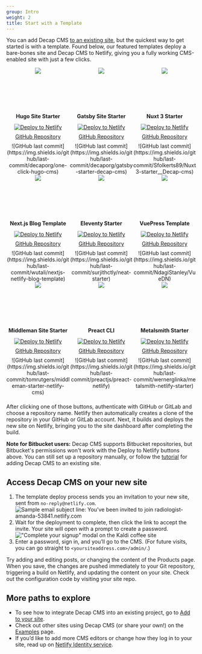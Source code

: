 ```yaml
---
group: Intro
weight: 2
title: Start with a Template
---
```

You can add Decap CMS [to an existing site](/docs/add-to-your-site/), but the quickest way to get started is with a template.  Found below, our featured templates deploy a bare-bones site and Decap CMS to Netlify, giving you a fully working CMS-enabled site with just a few clicks.

<div style="display: grid; grid-template-columns: repeat(3, minmax(0, 1fr)); text-align: center; margin-bottom: 1.5em;">
  <div style="flex-basis: 33%">
    <div style="padding: 0 15%; height: 100px; display: flex; justify-content: center;">
      <img src="/img/hugo.svg"/>
    </div>
    <h4 style="margin: 1.25rem 0 0.75rem;">Hugo Site Starter</h4>
    <div style="display: flex; flex-direction: column; gap: 8px;">
      <a href="https://app.netlify.com/start/deploy?repository=https://github.com/decaporg/one-click-hugo-cms&amp;stack=cms"><img src="https://www.netlify.com/img/deploy/button.svg" alt="Deploy to Netlify" /></a>
      <a href="https://github.com/decaporg/one-click-hugo-cms">GitHub Repository</a>
      ![GitHub last commit](https://img.shields.io/github/last-commit/decaporg/one-click-hugo-cms)
    </div>
  </div>
  <div style="flex-basis: 33%">
    <div style="padding: 0 30%; height: 100px; display: flex; justify-content: center;">
      <img src="/img/gatsby.svg"/>
    </div>
    <h4 style="margin: 1.25rem 0 0.75rem;">Gatsby Site Starter</h4>
    <div style="display: flex; flex-direction: column; gap: 8px;">
      <a href="https://app.netlify.com/start/deploy?repository=https://github.com/decaporg/gatsby-starter-decap-cms&amp;stack=cms"><img src="https://www.netlify.com/img/deploy/button.svg" alt="Deploy to Netlify" /></a>
      <a href="https://github.com/decaporg/gatsby-starter-decap-cms">GitHub Repository</a>
      ![GitHub last commit](https://img.shields.io/github/last-commit/decaporg/gatsby-starter-decap-cms)
    </div>
  </div>
  <div style="flex-basis: 33%">
    <div style="padding: 0 30%; height: 100px; display: flex; justify-content: center;">
      <img src="/img/nuxt.svg"/>
    </div>
    <h4 style="margin: 1.25rem 0 0.75rem;">Nuxt 3 Starter</h4>
    <div style="display: flex; flex-direction: column; gap: 8px;">
      <a href="https://app.netlify.com/start/deploy?repository=https://github.com/Sfolkerts89/Nuxt3-starter__Decap-cms&amp;stack=cms"><img src="https://www.netlify.com/img/deploy/button.svg" alt="Deploy to Netlify" /></a>
      <a href="https://github.com/Sfolkerts89/Nuxt3-starter__Decap-cms">GitHub Repository</a>
      ![GitHub last commit](https://img.shields.io/github/last-commit/Sfolkerts89/Nuxt3-starter__Decap-cms)
    </div>
  </div>
  <div style="flex-basis: 33%">
    <div style="padding: 0 30%; height: 100px; display: flex; justify-content: center;">
      <img src="/img/nextjs.svg"/>
    </div>
    <h4 style="margin: 1.25rem 0 0.75rem;">Next.js Blog Template</h4>
    <div style="display: flex; flex-direction: column; gap: 8px;">
      <a href="https://app.netlify.com/start/deploy?repository=https://github.com/wutali/nextjs-netlify-blog-template&amp;stack=cms"><img src="https://www.netlify.com/img/deploy/button.svg" alt="Deploy to Netlify" /></a>
      <a href="https://github.com/wutali/nextjs-netlify-blog-template">GitHub Repository</a>
      ![GitHub last commit](https://img.shields.io/github/last-commit/wutali/nextjs-netlify-blog-template)
    </div>
  </div>
  <div style="flex-basis: 33%">
    <div style="padding: 0 30%; height: 100px; display: flex; justify-content: center;">
      <img src="/img/11ty-logo.svg"/>
    </div>
    <h4 style="margin: 1.25rem 0 0.75rem;">Eleventy Starter</h4>
    <div style="display: flex; flex-direction: column; gap: 8px;">
      <a href="https://app.netlify.com/start/deploy?repository=https://github.com/surjithctly/neat-starter&amp;stack=cms"><img src="https://www.netlify.com/img/deploy/button.svg" alt="Deploy to Netlify" /></a>
      <a href="https://github.com/surjithctly/neat-starter">GitHub Repository</a>
      ![GitHub last commit](https://img.shields.io/github/last-commit/surjithctly/neat-starter)
    </div>
  </div>
  <div style="flex-basis: 33%">
    <div style="padding: 0 30%; height: 100px; display: flex; justify-content: center;">
      <img src="/img/vuepress.png"/>
    </div>
    <h4 style="margin: 1.25rem 0 0.75rem;">VuePress Template</h4>
    <div style="display: flex; flex-direction: column; gap: 8px;">
      <a href="https://app.netlify.com/start/deploy?repository=https://github.com/NdagiStanley/VueDN"><img src="https://www.netlify.com/img/deploy/button.svg" alt="Deploy to Netlify" /></a>
      <a href="https://github.com/NdagiStanley/VueDN">GitHub Repository</a>
      ![GitHub last commit](https://img.shields.io/github/last-commit/NdagiStanley/VueDN)
    </div>
  </div>
  <div style="flex-basis: 33%">
    <div style="padding: 0 30%; height: 100px; display: flex; justify-content: center;">
      <img src="/img/middleman.svg"/>
    </div>
    <h4 style="margin: 1.25rem 0 0.75rem;">Middleman Site Starter</h4>
    <div style="display: flex; flex-direction: column; gap: 8px;">
      <a href="https://app.netlify.com/start/deploy?repository=https://github.com/tomrutgers/middleman-starter-netlify-cms&amp;stack=cms"><img src="https://www.netlify.com/img/deploy/button.svg" alt="Deploy to Netlify" /></a>
      <a href="https://github.com/tomrutgers/middleman-starter-netlify-cms">GitHub Repository</a>
      ![GitHub last commit](https://img.shields.io/github/last-commit/tomrutgers/middleman-starter-netlify-cms)
    </div>
  </div>
  <div style="flex-basis: 33%">
    <div style="padding: 0 30%; height: 100px; display: flex; justify-content: center;">
      <img src="/img/preact.svg"/>
    </div>
    <h4 style="margin: 1.25rem 0 0.75rem;">Preact CLI</h4>
    <div style="display: flex; flex-direction: column; gap: 8px;">
      <a href="https://app.netlify.com/start/deploy?repository=https://github.com/preactjs/preact-netlify&amp;stack=cms"><img src="https://www.netlify.com/img/deploy/button.svg" alt="Deploy to Netlify" /></a>
      <a href="https://github.com/preactjs/preact-netlify">GitHub Repository</a>
      ![GitHub last commit](https://img.shields.io/github/last-commit/preactjs/preact-netlify)
    </div>
  </div>
  <div style="flex-basis: 33%">
    <div style="padding: 0 30%; height: 100px; display: flex; justify-content: center;">
      <img src="/img/metalsmith.svg"/>
    </div>
    <h4 style="margin: 1.25rem 0 0.75rem;">Metalsmith Starter</h4>
    <div style="display: flex; flex-direction: column; gap: 8px;">
      <a href="https://app.netlify.com/start/deploy?repository=https://github.com/wernerglinka/metalsmith-netlify-starter"><img src="https://www.netlify.com/img/deploy/button.svg" alt="Deploy to Netlify" /></a>
      <a href="https://github.com/wernerglinka/metalsmith-netlify-starter">GitHub Repository</a>
      ![GitHub last commit](https://img.shields.io/github/last-commit/wernerglinka/metalsmith-netlify-starter)
    </div>
  </div>
</div>

After clicking one of those buttons, authenticate with GitHub or GitLab and choose a repository name. Netlify then automatically creates a clone of the repository in your GitHub or GitLab account. Next, it builds and deploys the new site on Netlify, bringing you to the site dashboard after completing the build.

**Note for Bitbucket users:** Decap CMS supports Bitbucket repositories, but Bitbucket's permissions won't work with the Deploy to Netlify buttons above. You can still set up a repository manually, or follow the [tutorial](/docs/add-to-your-site) for adding Decap CMS to an existing site.

## Access Decap CMS on your new site

1. The template deploy process sends you an invitation to your new site, sent from `no-reply@netlify.com`.
   ![Sample email subject line: You've been invited to join radiologist-amanda-53841.netlify.com](https://www.decapcms.org/img/email-subject.png?raw=true)
2. Wait for the deployment to complete, then click the link to accept the invite. Your site will open with a prompt to create a password.
   !["Complete your signup" modal on the Kaldi coffee site](https://www.decapcms.org/img/create-password.png?raw=true)
3. Enter a password, sign in, and you’ll go to the CMS. (For future visits, you can go straight to `<yoursiteaddress.com>/admin/`.)

Try adding and editing posts, or changing the content of the Products page. When you save, the changes are pushed immediately to your Git repository, triggering a build on Netlify, and updating the content on your site. Check out the configuration code by visiting your site repo.

## More paths to explore

* To see how to integrate Decap CMS into an existing project, go to [Add to your site](/docs/add-to-your-site/).
* Check out other sites using Decap CMS (or share your own!) on the [Examples](/docs/examples/) page.
* If you’d like to add more CMS editors or change how they log in to your site, read up on [Netlify Identity service](https://www.netlify.com/docs/identity).
